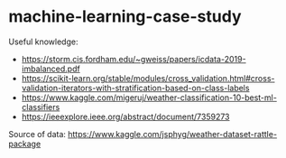 # machine-learning-case-study

Useful knowledge:
- https://storm.cis.fordham.edu/~gweiss/papers/icdata-2019-imbalanced.pdf
- https://scikit-learn.org/stable/modules/cross_validation.html#cross-validation-iterators-with-stratification-based-on-class-labels
- https://www.kaggle.com/migeruj/weather-classification-10-best-ml-classifiers
- https://ieeexplore.ieee.org/abstract/document/7359273

Source of data:
https://www.kaggle.com/jsphyg/weather-dataset-rattle-package

